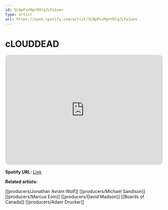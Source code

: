 ```yaml
---
id: 5LNpPvvMgrH9lgJLFa1uev
type: artist
url: https://open.spotify.com/artist/5LNpPvvMgrH9lgJLFa1uev
---
```

# cLOUDDEAD

<iframe style="border-radius:12px" src="https://open.spotify.com/embed/artist/5LNpPvvMgrH9lgJLFa1uev" width="100%" height="352" frameBorder="0" allowfullscreen="" allow="autoplay; clipboard-write; encrypted-media; fullscreen; picture-in-picture" loading="lazy"></iframe>

**Spotify URL:** [Link](https://open.spotify.com/artist/5LNpPvvMgrH9lgJLFa1uev)

**Related artists:**

[[producers/Jonathan Avram Wolf]]
[[producers/Michael Sandison]]
[[producers/Marcus Eoin]]
[[producers/David Madson]]
[[Boards of Canada]]
[[producers/Adam Drucker]]
